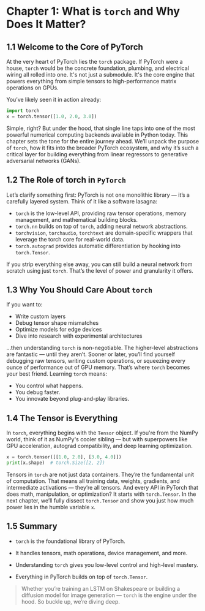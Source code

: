 # Chapter 1: What is `torch` and Why Does It Matter?

## 1.1 Welcome to the Core of PyTorch

At the very heart of PyTorch lies the `torch` package. If PyTorch were a house, `torch` would be the concrete foundation, plumbing, and electrical wiring all rolled into one. It's not just a submodule. It's the core engine that powers everything from simple tensors to high-performance matrix operations on GPUs.

You’ve likely seen it in action already:

```python
import torch
x = torch.tensor([1.0, 2.0, 3.0])
```

Simple, right? But under the hood, that single line taps into one of the most powerful numerical computing backends available in Python today.
This chapter sets the tone for the entire journey ahead. We’ll unpack the purpose of `torch`, how it fits into the broader PyTorch ecosystem, and why it’s such a critical layer for building everything from linear regressors to generative adversarial networks (GANs).

## 1.2 The Role of torch in `PyTorch`

Let’s clarify something first: PyTorch is not one monolithic library — it’s a carefully layered system. Think of it like a software lasagna:  
- `torch` is the low-level API, providing raw tensor operations, memory management, and mathematical building blocks. <br>
- `torch.nn` builds on top of `torch`, adding neural network abstractions. <br>
- `torchvision`, `torchaudio`, `torchtext` are domain-specific wrappers that leverage the torch core for real-world data. <br>
- `torch.autograd` provides automatic differentiation by hooking into `torch.Tensor`. <br>

If you strip everything else away, you can still build a neural network from scratch using just `torch`. That’s the level of power and granularity it offers.

## 1.3 Why You Should Care About `torch`

If you want to:  
- Write custom layers  
- Debug tensor shape mismatches  
- Optimize models for edge devices  
- Dive into research with experimental architectures

...then understanding `torch` is non-negotiable. The higher-level abstractions are fantastic — until they aren’t. Sooner or later, you’ll find yourself debugging raw tensors, writing custom operations, or squeezing every ounce of performance out of GPU memory. That’s where `torch` becomes your best friend.
Learning `torch` means:  
- You control what happens.  
- You debug faster.  
- You innovate beyond plug-and-play libraries.

## 1.4 The Tensor is Everything

In `torch`, everything begins with the `Tensor` object. If you're from the NumPy world, think of it as NumPy's cooler sibling — but with superpowers like GPU acceleration, autograd compatibility, and deep learning optimization.

```python
x = torch.tensor([[1.0, 2.0], [3.0, 4.0]])
print(x.shape)  # torch.Size([2, 2])
```

Tensors in `torch` are not just data containers. They’re the fundamental unit of computation. That means all training data, weights, gradients, and intermediate activations — they’re all tensors. And every API in PyTorch that does math, manipulation, or optimization? It starts with `torch.Tensor`.
In the next chapter, we’ll fully dissect `torch.Tensor` and show you just how much power lies in the humble variable `x`.

## 1.5 Summary

- `torch` is the foundational library of PyTorch.

- It handles tensors, math operations, device management, and more.

- Understanding `torch` gives you low-level control and high-level mastery.

- Everything in PyTorch builds on top of `torch.Tensor`.

> Whether you’re training an LSTM on Shakespeare or building a diffusion model for image generation — `torch` is the engine under the hood. So buckle up, we’re diving deep.


